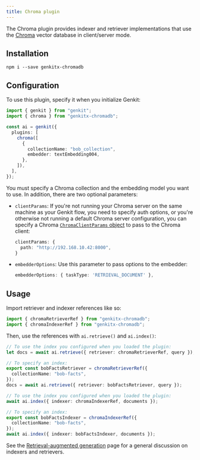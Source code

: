 ```yaml
---
title: Chroma plugin
---
```


The Chroma plugin provides indexer and retriever implementations that use the
[Chroma](https://docs.trychroma.com/) vector database in client/server mode.

## Installation

```posix-terminal
npm i --save genkitx-chromadb
```

## Configuration

To use this plugin, specify it when you initialize Genkit:

```ts
import { genkit } from "genkit";
import { chroma } from "genkitx-chromadb";

const ai = genkit({
  plugins: [
    chroma([
      {
        collectionName: "bob_collection",
        embedder: textEmbedding004,
      },
    ]),
  ],
});
```

You must specify a Chroma collection and the embedding model you want to use. In
addition, there are two optional parameters:

- `clientParams`: If you're not running your Chroma server on the same machine as your Genkit flow, you need to specify auth options, or you're otherwise not running a default Chroma server configuration, you can specify a Chroma [`ChromaClientParams` object](https://docs.trychroma.com/js_reference/Client) to pass to the Chroma client:

  ```ts
  clientParams: {
    path: "http://192.168.10.42:8000",
  }
  ```

- `embedderOptions`: Use this parameter to pass options to the embedder:

  ```ts
  embedderOptions: { taskType: 'RETRIEVAL_DOCUMENT' },
  ```

## Usage

Import retriever and indexer references like so:

```ts
import { chromaRetrieverRef } from "genkitx-chromadb";
import { chromaIndexerRef } from "genkitx-chromadb";
```

Then, use the references with `ai.retrieve()` and `ai.index()`:

```ts
// To use the index you configured when you loaded the plugin:
let docs = await ai.retrieve({ retriever: chromaRetrieverRef, query });

// To specify an index:
export const bobFactsRetriever = chromaRetrieverRef({
  collectionName: "bob-facts",
});
docs = await ai.retrieve({ retriever: bobFactsRetriever, query });
```

```ts
// To use the index you configured when you loaded the plugin:
await ai.index({ indexer: chromaIndexerRef, documents });

// To specify an index:
export const bobFactsIndexer = chromaIndexerRef({
  collectionName: "bob-facts",
});
await ai.index({ indexer: bobFactsIndexer, documents });
```

See the [Retrieval-augmented generation](../rag) page for a general
discussion on indexers and retrievers.

